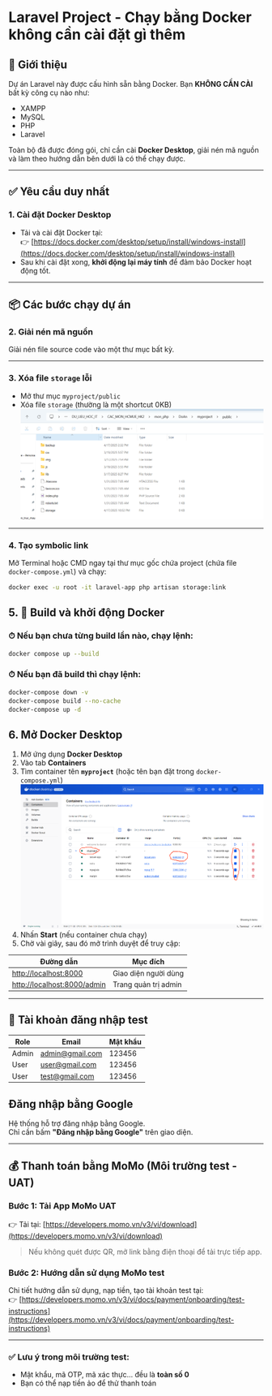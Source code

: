 # Laravel Project - Chạy bằng Docker không cần cài đặt gì thêm

## 🔰 Giới thiệu

Dự án Laravel này được cấu hình sẵn bằng Docker. Bạn **KHÔNG CẦN CÀI** bất kỳ công cụ nào như:
- XAMPP
- MySQL
- PHP
- Laravel

Toàn bộ đã được đóng gói, chỉ cần cài **Docker Desktop**, giải nén mã nguồn và làm theo hướng dẫn bên dưới là có thể chạy được.

---

## ✅ Yêu cầu duy nhất

### 1. Cài đặt Docker Desktop
- Tải và cài đặt Docker tại:  
  👉 [https://docs.docker.com/desktop/setup/install/windows-install](https://docs.docker.com/desktop/setup/install/windows-install)
- Sau khi cài đặt xong, **khởi động lại máy tính** để đảm bảo Docker hoạt động tốt.

---

## 📦 Các bước chạy dự án

### 2. Giải nén mã nguồn

Giải nén file source code vào một thư mục bất kỳ.

---

### 3. Xóa file `storage` lỗi

- Mở thư mục `myproject/public`
- Xóa file `storage` (thường là một shortcut 0KB)
![hình ảnh file](https://github.com/dung11122005/IMG_TEST/blob/master/README%20PHP/forder.png)
---

### 4. Tạo symbolic link

Mở Terminal hoặc CMD ngay tại thư mục gốc chứa project (chứa file `docker-compose.yml`) và chạy:

```bash
docker exec -u root -it laravel-app php artisan storage:link
```

## 5. 🐳 Build và khởi động Docker

### ⏱ Nếu bạn **chưa từng build** lần nào, chạy lệnh:

```bash
docker compose up --build
```

### ⏱ Nếu bạn **đã build** thì chạy lệnh:

```bash
docker-compose down -v
docker-compose build --no-cache
docker-compose up -d
```

## 6. Mở Docker Desktop

1. Mở ứng dụng **Docker Desktop**
2. Vào tab **Containers**
3. Tìm container tên **`myproject`** (hoặc tên bạn đặt trong `docker-compose.yml`)
![khi build docker thành công](https://github.com/dung11122005/IMG_TEST/blob/master/README%20PHP/docker1.png)
4. Nhấn **Start** (nếu container chưa chạy)
5. Chờ vài giây, sau đó mở trình duyệt để truy cập:

| Đường dẫn                       | Mục đích              |
|--------------------------------|------------------------|
| [http://localhost:8000](http://localhost:8000)       | Giao diện người dùng     |
| [http://localhost:8000/admin](http://localhost:8000/admin) | Trang quản trị admin     |

---

## 👤 Tài khoản đăng nhập test

| Role  | Email            | Mật khẩu |
|-------|------------------|----------|
| Admin | admin@gmail.com  | 123456   |
| User  | user@gmail.com   | 123456   |
| User  | test@gmail.com   | 123456   |

## Đăng nhập bằng Google

Hệ thống hỗ trợ đăng nhập bằng Google.  
Chỉ cần bấm **"Đăng nhập bằng Google"** trên giao diện.

---

## 💰 Thanh toán bằng MoMo (Môi trường test - UAT)

### Bước 1: Tải App MoMo UAT

👉 Tải tại: [https://developers.momo.vn/v3/vi/download](https://developers.momo.vn/v3/vi/download)

> Nếu không quét được QR, mở link bằng điện thoại để tải trực tiếp app.

### Bước 2: Hướng dẫn sử dụng MoMo test

Chi tiết hướng dẫn sử dụng, nạp tiền, tạo tài khoản test tại:  
👉 [https://developers.momo.vn/v3/vi/docs/payment/onboarding/test-instructions](https://developers.momo.vn/v3/vi/docs/payment/onboarding/test-instructions)

---

### ✅ Lưu ý trong môi trường test:

- Mật khẩu, mã OTP, mã xác thực... đều là **toàn số 0**
- Bạn có thể nạp tiền ảo để thử thanh toán
